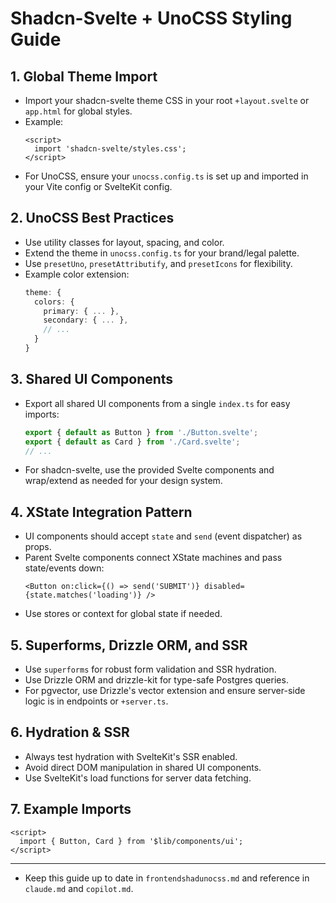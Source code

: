 # Shadcn-Svelte + UnoCSS Styling Guide

## 1. Global Theme Import
- Import your shadcn-svelte theme CSS in your root `+layout.svelte` or `app.html` for global styles.
- Example:
  ```svelte
  <script>
    import 'shadcn-svelte/styles.css';
  </script>
  ```
- For UnoCSS, ensure your `unocss.config.ts` is set up and imported in your Vite config or SvelteKit config.

## 2. UnoCSS Best Practices
- Use utility classes for layout, spacing, and color.
- Extend the theme in `unocss.config.ts` for your brand/legal palette.
- Use `presetUno`, `presetAttributify`, and `presetIcons` for flexibility.
- Example color extension:
  ```ts
  theme: {
    colors: {
      primary: { ... },
      secondary: { ... },
      // ...
    }
  }
  ```

## 3. Shared UI Components
- Export all shared UI components from a single `index.ts` for easy imports:
  ```ts
  export { default as Button } from './Button.svelte';
  export { default as Card } from './Card.svelte';
  // ...
  ```
- For shadcn-svelte, use the provided Svelte components and wrap/extend as needed for your design system.

## 4. XState Integration Pattern
- UI components should accept `state` and `send` (event dispatcher) as props.
- Parent Svelte components connect XState machines and pass state/events down:
  ```svelte
  <Button on:click={() => send('SUBMIT')} disabled={state.matches('loading')} />
  ```
- Use stores or context for global state if needed.

## 5. Superforms, Drizzle ORM, and SSR
- Use `superforms` for robust form validation and SSR hydration.
- Use Drizzle ORM and drizzle-kit for type-safe Postgres queries.
- For pgvector, use Drizzle's vector extension and ensure server-side logic is in endpoints or `+server.ts`.

## 6. Hydration & SSR
- Always test hydration with SvelteKit's SSR enabled.
- Avoid direct DOM manipulation in shared UI components.
- Use SvelteKit's load functions for server data fetching.

## 7. Example Imports
```svelte
<script>
  import { Button, Card } from '$lib/components/ui';
</script>
```

---

- Keep this guide up to date in `frontendshadunocss.md` and reference in `claude.md` and `copilot.md`.
